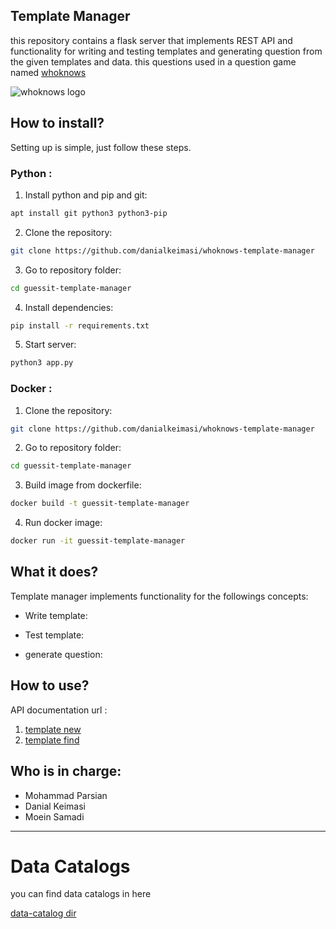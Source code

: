 ## Template Manager
this repository contains a flask server that implements REST API and functionality for writing and testing templates and generating question from the given templates and data. this questions used in a question game named [whoknows](http://whoknows.ir)

![whoknows logo](http://s8.picofile.com/file/8361648192/logo_5_3.png)

## How to install?
Setting up is simple, just follow these steps.

### Python :

1. Install python and pip and git:
```sh
apt install git python3 python3-pip
```

2. Clone the repository:
```sh
git clone https://github.com/danialkeimasi/whoknows-template-manager
```

3. Go to repository folder:
```sh
cd guessit-template-manager
```

4. Install dependencies:
```sh
pip install -r requirements.txt
```

5. Start server:
```sh
python3 app.py
```

### Docker :

1. Clone the repository:
```sh
git clone https://github.com/danialkeimasi/whoknows-template-manager
```

2. Go to repository folder:
```sh
cd guessit-template-manager
```

3. Build image from dockerfile:
```sh
docker build -t guessit-template-manager
```

4. Run docker image:
```sh
docker run -it guessit-template-manager
```


## What it does?
Template manager implements functionality for the followings concepts:

- Write template:

- Test template:

- generate question:


## How to use?
API documentation url : 

1. [template new](server/documents/template_new.md)
2. [template find](server/documents/template_find.md)


## Who is in charge: 
- Mohammad Parsian
- Danial Keimasi
- Moein Samadi

--------------------------------------------------------------------------------
  
# Data Catalogs
you can find data catalogs in here
  
[data-catalog dir](data_catalogs)
